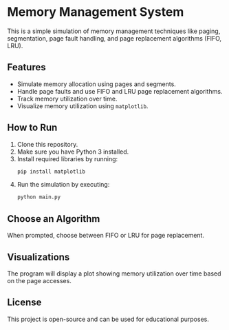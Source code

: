 # Memory Management System

This is a simple simulation of memory management techniques like paging, segmentation, page fault handling, and page replacement algorithms (FIFO, LRU).

## Features
- Simulate memory allocation using pages and segments.
- Handle page faults and use FIFO and LRU page replacement algorithms.
- Track memory utilization over time.
- Visualize memory utilization using `matplotlib`.

## How to Run
1. Clone this repository.
2. Make sure you have Python 3 installed.
3. Install required libraries by running:
    ```bash
    pip install matplotlib
    ```
4. Run the simulation by executing:
    ```bash
    python main.py
    ```

## Choose an Algorithm
When prompted, choose between FIFO or LRU for page replacement.

## Visualizations
The program will display a plot showing memory utilization over time based on the page accesses.

## License
This project is open-source and can be used for educational purposes.
